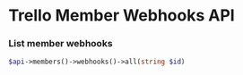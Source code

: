 Trello Member Webhooks API
======================

### List member webhooks
```php
$api->members()->webhooks()->all(string $id)

